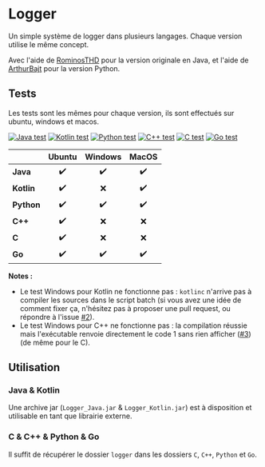 # Logger

Un simple système de logger dans plusieurs langages. Chaque version utilise le même concept.

Avec l'aide de [RominosTHD](https://github.com/RomainTHD) pour la version originale en Java, et l'aide de [ArthurBajt](https://github.com/ArthurBajt) pour la version Python.

## Tests

Les tests sont les mêmes pour chaque version, ils sont effectués sur ubuntu, windows et macos.

[![Java test](https://github.com/Gashmob/Logger/actions/workflows/java_test.yml/badge.svg)](https://github.com/Gashmob/Logger/actions/workflows/java_test.yml)
[![Kotlin test](https://github.com/Gashmob/Logger/actions/workflows/kotlin_test.yml/badge.svg)](https://github.com/Gashmob/Logger/actions/workflows/kotlin_test.yml)
[![Python test](https://github.com/Gashmob/Logger/actions/workflows/python_test.yml/badge.svg)](https://github.com/Gashmob/Logger/actions/workflows/python_test.yml)
[![C++ test](https://github.com/Gashmob/Logger/actions/workflows/cpp_test.yml/badge.svg)](https://github.com/Gashmob/Logger/actions/workflows/cpp_test.yml)
[![C test](https://github.com/Gashmob/Logger/actions/workflows/c_test.yml/badge.svg)](https://github.com/Gashmob/Logger/actions/workflows/c_test.yml)
[![Go test](https://github.com/Gashmob/Logger/actions/workflows/go_test.yml/badge.svg)](https://github.com/Gashmob/Logger/actions/workflows/go_test.yml)

|          | Ubuntu           | Windows          | MacOS            |
|:---------|:----------------:|:----------------:|:----------------:|
|**Java**  |:heavy_check_mark:|:heavy_check_mark:|:heavy_check_mark:|
|**Kotlin**|:heavy_check_mark:|:x:               |:heavy_check_mark:|
|**Python**|:heavy_check_mark:|:heavy_check_mark:|:heavy_check_mark:|
|**C++**   |:heavy_check_mark:|:x:               |:x:               |
|**C**     |:heavy_check_mark:|:x:               |:x:               |
|**Go**    |:heavy_check_mark:|:heavy_check_mark:|:heavy_check_mark:|

**Notes :**

- Le test Windows pour Kotlin ne fonctionne pas : `kotlinc` n'arrive pas à compiler les sources dans le script batch (si vous avez une idée de comment fixer ça, n'hésitez pas à proposer une pull request, ou répondre à l'issue [#2](https://github.com/Gashmob/Logger/issues/2)).
- Le test Windows pour C++ ne fonctionne pas : la compilation réussie mais l'exécutable renvoie directement le code 1 sans rien afficher ([#3](https://github.com/Gashmob/Logger/issues/3)) (de même pour le C).

## Utilisation

### Java & Kotlin

Une archive jar (`Logger_Java.jar` & `Logger_Kotlin.jar`) est à disposition et utilisable en tant que librairie externe.

### C & C++ & Python & Go

Il suffit de récupérer le dossier `logger` dans les dossiers `C`, `C++`, `Python` et `Go`.
